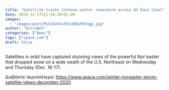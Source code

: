 ```yaml
---
title: "Satellite tracks intense winter snowstorm across US East Coast"
date: 2020-12-17T21:54:20+01:00
images:
  - "images/post/MsUJUzF4vFGtuB8yPXhngg.jpg"
author: "AstroBot"
categories: ["News"]
tags: ["space.com"]
draft: false
---
```


Satellites in orbit have captured stunning views of the powerful Nor'easter that dropped snow on a wide swath of the U.S. Northeast on Wednesday and Thursday (Dec. 16-17). 

Διαβάστε περισσότερα: https://www.space.com/winter-noreaster-storm-satellite-views-december-2020
